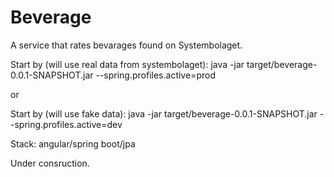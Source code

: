 # Beverage
A service that rates bevarages found on Systembolaget.

Start by (will use real data from systembolaget): java -jar target/beverage-0.0.1-SNAPSHOT.jar --spring.profiles.active=prod

or

Start by (will use fake data): java -jar target/beverage-0.0.1-SNAPSHOT.jar --spring.profiles.active=dev

Stack: angular/spring boot/jpa

Under consruction.
